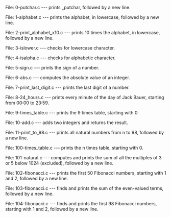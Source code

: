 File: 0-putchar.c --- prints _putchar, followed by a new line.

File: 1-alphabet.c --- prints the alphabet, in lowercase, followed by a new line.

File: 2-print_alphabet_x10.c --- prints 10 times the alphabet, in lowercase, followed by a new line.

File: 3-islower.c --- checks for lowercase character.

File: 4-isalpha.c --- checks for alphabetic character.

File: 5-sign.c --- prints the sign of a number.

File: 6-abs.c --- computes the absolute value of an integer.

File: 7-print_last_digit.c --- prints the last digit of a number.

File: 8-24_hours.c --- prints every minute of the day of Jack Bauer, starting from 00:00 to 23:59.

File: 9-times_table.c --- prints the 9 times table, starting with 0.

File: 10-add.c --- adds two integers and returns the result.

File: 11-print_to_98.c --- prints all natural numbers from n to 98, followed by a new line.

File: 100-times_table.c --- prints the n times table, starting with 0.

File: 101-natural.c --- computes and prints the sum of all the multiples of 3 or 5 below 1024 (excluded), followed by a new line.

File: 102-fibonacci.c --- prints the first 50 Fibonacci numbers, starting with 1 and 2, followed by a new line.

File: 103-fibonacci.c --- finds and prints the sum of the even-valued terms, followed by a new line.

File: 104-fibonacci.c --- finds and prints the first 98 Fibonacci numbers, starting with 1 and 2, followed by a new line.
